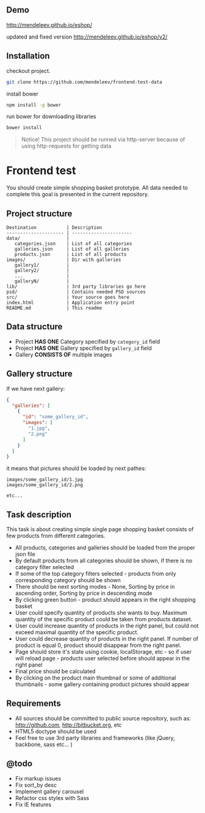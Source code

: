 Demo
--------------------
http://mendeleev.github.io/eshop/

updated and fixed version
http://mendeleev.github.io/eshop/v2/

Installation
--------------------
checkout project.
``` bash
git clone https://github.com/mendeleev/frontend-test-data
```

install bower
``` bash
npm install -g bower
```

run bower for downloading libraries
``` bash
bower install
```

> Notice! This project should be runned via http-server because of using http-requests for getting data

Frontend test
===========
You should create simple shopping basket prototype. All data needed to complete this goal is presented in the current repository.

Project structure
--------------------
```
Destination           | Description
--------------------- | ----------------------
data/                 | 
   categories.json    | List of all categories
   galleries.json     | List of all galleries
   products.json      | List of all products
images/               | Dir with galleries
   gallery1/          |
   gallery2/          |
   ...                |
   galleryN/          |
lib/                  | 3rd party libraries go here
psd/                  | Contains needed PSD sources
src/                  | Your source goes here
index.html            | Application entry point
README.md             | This readme
```


Data structure
-----------------

- Project **HAS ONE** Category specified by ```category_id``` field
- Project **HAS ONE** Gallery specified by ```gallery_id``` field
- Gallery **CONSISTS OF** multiple images

Gallery structure
--------------------
If we have next gallery:
```json
{ 
  "galleries": [
    {
      "id": "some_gallery_id",
      "images": [
        "1.jpg",
        "2.png"
      ]
    }
  ]
}
```
 it means that pictures should be loaded by next pathes:
 
```
images/some_gallery_id/1.jpg
images/some_gallery_id/2.png

etc...
```

Task description
-------------------
This task is about creating simple single page shopping basket consists of few products from different categories. 

- All products, categories and galleries should be loaded from the proper json file
- By default products from all categories should be shown, if there is no category filter selected
- If some of the top category filters selected - products from only corresponding category should be shown
- There should be next sorting modes  - None, Sorting by price in ascending order, Sorting by price in descending mode
- By clicking green button - product should appears in the right shopping basket
- User could specify quantity of products she wants to buy. Maximum quantity of the specific product could be taken from products dataset.
- User could increase quantity of products in the right panel, but could not exceed maximal quantity of the specific product. 
- User could decrease quantity of products in the right panel. If number of product is equal 0, product should disappear from the right panel.
- Page should store it's state using cookie, localStorage,  etc - so if user will reload page -  products user selected before should appear in the right panel
- Final price should be calculated
- By clicking on the product main thumbnail or some of additional thumbnails  - some gallery containing product pictures should appear

Requirements
-----------------
- All sources should be committed to public source repository, such as: http://github.com, http://bitbucket.org, etc
- HTML5 doctype should be used
- Feel free to use 3rd party libraries and frameworks (like jQuery, backbone, sass etc... )

@todo
-----------------
- Fix markup issues
- Fix sort_by desc
- Implement gallery carousel
- Refactor css styles with Sass
- Fix IE features

